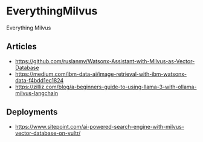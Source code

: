 # EverythingMilvus
Everything Milvus


## Articles

* https://github.com/ruslanmv/Watsonx-Assistant-with-Milvus-as-Vector-Database
* https://medium.com/ibm-data-ai/image-retrieval-with-ibm-watsonx-data-f4bdd1ec1824
* https://zilliz.com/blog/a-beginners-guide-to-using-llama-3-with-ollama-milvus-langchain

## Deployments

* https://www.sitepoint.com/ai-powered-search-engine-with-milvus-vector-database-on-vultr/
